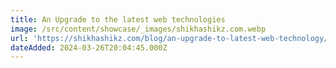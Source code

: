 ```yaml
---
title: An Upgrade to the latest web technologies
image: /src/content/showcase/_images/shikhashikz.com.webp
url: 'https://shikhashikz.com/blog/an-upgrade-to-latest-web-technology/'
dateAdded: 2024-03-26T20:04:45.000Z
---
```


